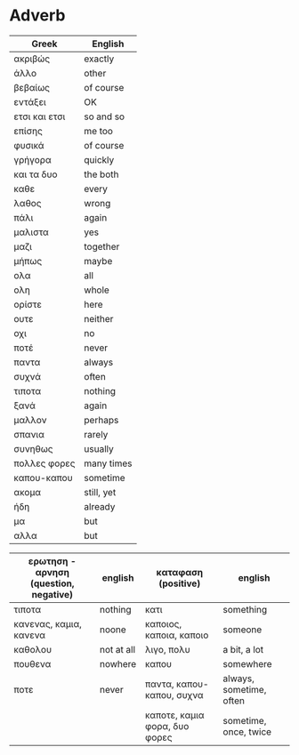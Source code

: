 # Adverb

| Greek | English |
|--|--|
| ακριβώς | exactly |
| άλλο | other |
| βεβαίως | of course |
| εντάξει | OK |
| ετσι και ετσι | so and so |
| επίσης | me too |
| φυσικά | of course |
| γρήγορα | quickly |
| και τα δυο | the both |
| καθε | every |
| λαθος | wrong |
| πάλι | again |
| μαλιστα | yes |
| μαζι | together |
| μήπως | maybe |
| ολα | all |
| ολη | whole |
| ορίστε | here |
| ουτε | neither |
| οχι | no |
| ποτέ | never |
| παντα | always |
| συχνά | often |
| τιποτα | nothing |
| ξανά | again |
| μαλλον | perhaps |
| σπανια | rarely |
| συνηθως | usually |
| πολλες φορες| many times |
| καπου-καπου | sometime |
| ακομα | still, yet |
| ήδη | already |
| μα | but |
| αλλα | but |

| ερωτηση - αρνηση (question, negative) | english | καταφαση (positive) | english |
|--|--|--|--|
| τιποτα | nothing | κατι | something |
| κανενας, καμια, κανενα | noone | καποιος, καποια, καποιο | someone |
| καθολου | not at all | λιγο, πολυ | a bit, a lot |
| πουθενα | nowhere | καπου | somewhere |
| ποτε | never | παντα, καπου-καπου, συχνα | always, sometime, often |
|  |  | καποτε, καμια φορα, δυο φορες | sometime, once, twice |